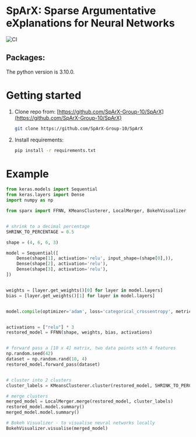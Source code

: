 # SpArX: Sparse Argumentative eXplanations for Neural Networks

![CI](https://github.com/SpArX-Group-10/SpArX/actions/workflows/pylint.yml/badge.svg)

## Packages:

The python version is 3.10.0.

# Getting started

1.  Clone repo from: [https://github.com/SpArX-Group-10/SpArX](https://github.com/SpArX-Group-10/SpArX)

    ```bash
    git clone https://github.com/SpArX-Group-10/SpArX
    ```

2.  Install requirements:

    ```bash
    pip install -r requirements.txt
    ```

# Example

```python
from keras.models import Sequential
from keras.layers import Dense
import numpy as np

from sparx import FFNN, KMeansClusterer, LocalMerger, BokehVisualizer


# shrink to a decimal percentage
SHRINK_TO_PERCENTAGE = 0.5

shape = (4, 6, 6, 3)

model = Sequential([
    Dense(shape[1], activation='relu', input_shape=(shape[0],)),
    Dense(shape[2], activation='relu'),
    Dense(shape[3], activation='relu'),
])


weights = [layer.get_weights()[0] for layer in model.layers]
bias = [layer.get_weights()[1] for layer in model.layers]


model.compile(optimizer='adam', loss='categorical_crossentropy', metrics=['accuracy'])


activations = ["relu"] * 3
restored_model = FFNN(shape, weights, bias, activations)


# forward pass a [10 x 4] matrix, two data points with 4 features
np.random.seed(42)
dataset = np.random.rand(10, 4)
restored_model.forward_pass(dataset)


# cluster into 2 clusters
cluster_labels = KMeansClusterer.cluster(restored_model, SHRINK_TO_PERCENTAGE)

# merge clusters
merged_model = LocalMerger.merge(restored_model, cluster_labels)
restored_model.model.summary()
merged_model.model.summary()

# Bokeh Visualizer - to visualise neural networks locally
BokehVisualizer.visualise(merged_model)
```
